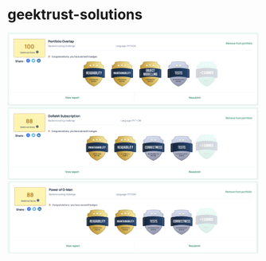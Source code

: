 # geektrust-solutions

![Alt text](portfolio_overlap/portfolio_score.png?raw=true "Portfloio Overlap")
![Alt text](doremi/doremi_score.png?raw=true "Doremi")
![Alt text](g-man-python/score.png?raw=true "G-Man")
